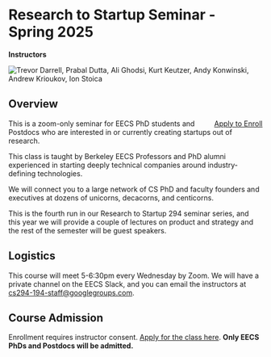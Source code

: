 # Research to Startup Seminar - Spring 2025

<b>Instructors</b>

![Trevor Darrell, Prabal Dutta, Ali Ghodsi, Kurt Keutzer, Andy Konwinski,
Andrew Krioukov, Ion Stoica](images/instructors-research-to-startup-sp24.png)

## Overview

<div class="apply-button" style="float:right">
<a href="https://forms.gle/811LF6QsL6LxFo4dA">Apply to Enroll</a>
</div>


<p class="float: left">
This is a zoom-only seminar for EECS PhD students and Postdocs 
who are interested in or currently creating startups out of research.
</p>

<p>
This class is taught by Berkeley EECS Professors and PhD alumni experienced in
starting deeply technical companies around industry-defining technologies.
</p>

We will connect you to a large network of CS PhD and faculty founders and
executives at dozens of unicorns, decacorns, and centicorns.

This is the fourth run in our Research to Startup 294 seminar series, and this
year we will provide a couple of lectures on product and strategy and the
rest of the semester will be guest speakers.

## Logistics

This course will meet 5-6:30pm every Wednesday by Zoom. We will have a private
channel on the EECS Slack, and you can email the instructors at
cs294-194-staff@googlegroups.com.

## Course Admission
<!--Enrollment is closed.-->
Enrollment requires instructor consent. [Apply for the class
here](https://forms.gle/811LF6QsL6LxFo4dA). <b>Only EECS PhDs and Postdocs
will be admitted.</b>
